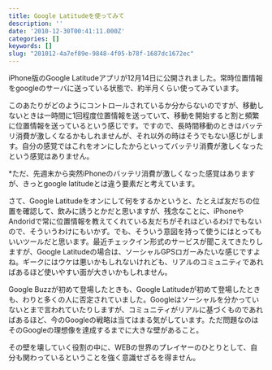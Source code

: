 ```yaml
---
title: Google Latitudeを使ってみて
description: ''
date: '2010-12-30T00:41:11.000Z'
categories: []
keywords: []
slug: "201012-4a7ef89e-9848-4f05-b78f-1687dc1672ec"
---
```

iPhone版のGoogle Latitudeアプリが12月14日に公開されました。常時位置情報をgoogleのサーバに送っている状態で、約半月くらい使ってみています。

このあたりがどのようにコントロールされているか分からないのですが、移動しないときは一時間に1回程度位置情報を送っていて、移動を開始すると割と頻繁に位置情報を送っているという感じです。ですので、長時間移動のときはバッテリ消費が激しくなるかもしれませんが、それ以外の時はそうでもない感じがします。自分の感覚ではこれをオンにしたからといってバッテリ消費が激しくなったという感覚はありません。

\*ただ、先週末から突然iPhoneのバッテリ消費が激しくなった感覚はありますが、きっとgoogle latitudeとは違う要素だと考えています。

さて、Google Latitudeをオンにして何をするかというと、たとえば友だちの位置を確認して、飲みに誘うとかだと思いますが、残念なことに、iPhoneやAndoridで常に位置情報を教えてくれている友だちがそれほどいるわけでもないので、そういうわけにもいかず。でも、そういう意図を持って使うにはとってもいいツールだと思います。最近チェックイン形式のサービスが聞こえてきたりしますが、Google Latitudeの場合は、ソーシャルGPSロガーみたいな感じですよね。ギークにはウケは悪いかもしれないけれども、リアルのコミュニティであればあるほど使いやすい面が大きいかもしれません。

Google Buzzが初めて登場したときも、Google Latitudeが初めて登場したときも、わりと多くの人に否定されていました。Googleはソーシャルを分かっていないとまで言われていたりしますが、コミュニティがリアルに基づくものであればあるほど、今のGoogleの戦略は当てはまる気がしています。ただ問題なのはそのGoogleの理想像を達成するまでに大きな壁があること。

その壁を壊していく役割の中に、WEBの世界のプレイヤーのひとりとして、自分も関わっているということを強く意識せざるを得ません。